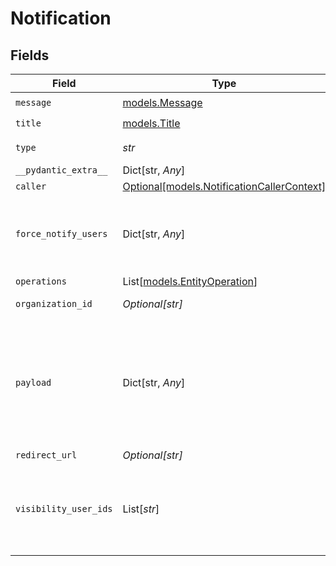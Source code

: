 # Notification


## Fields

| Field                                                                                | Type                                                                                 | Required                                                                             | Description                                                                          | Example                                                                              |
| ------------------------------------------------------------------------------------ | ------------------------------------------------------------------------------------ | ------------------------------------------------------------------------------------ | ------------------------------------------------------------------------------------ | ------------------------------------------------------------------------------------ |
| `message`                                                                            | [models.Message](../models/message.md)                                               | :heavy_check_mark:                                                                   | N/A                                                                                  |                                                                                      |
| `title`                                                                              | [models.Title](../models/title.md)                                                   | :heavy_check_mark:                                                                   | N/A                                                                                  |                                                                                      |
| `type`                                                                               | *str*                                                                                | :heavy_check_mark:                                                                   | Type of notification                                                                 | workflow                                                                             |
| `__pydantic_extra__`                                                                 | Dict[str, *Any*]                                                                     | :heavy_minus_sign:                                                                   | N/A                                                                                  |                                                                                      |
| `caller`                                                                             | [Optional[models.NotificationCallerContext]](../models/notificationcallercontext.md) | :heavy_minus_sign:                                                                   | N/A                                                                                  |                                                                                      |
| `force_notify_users`                                                                 | Dict[str, *Any*]                                                                     | :heavy_minus_sign:                                                                   | N/A                                                                                  | {<br/>"12345": {<br/>"email": false,<br/>"in_app": false<br/>}<br/>}                 |
| `operations`                                                                         | List[[models.EntityOperation](../models/entityoperation.md)]                         | :heavy_minus_sign:                                                                   | N/A                                                                                  |                                                                                      |
| `organization_id`                                                                    | *Optional[str]*                                                                      | :heavy_minus_sign:                                                                   | Organization Id                                                                      | 206801                                                                               |
| `payload`                                                                            | Dict[str, *Any*]                                                                     | :heavy_minus_sign:                                                                   | N/A                                                                                  | {<br/>"entity": {<br/>"id": "3fa85f64-5717-4562-b3fc-2c963f66afa6",<br/>"schema": "contact"<br/>}<br/>} |
| `redirect_url`                                                                       | *Optional[str]*                                                                      | :heavy_minus_sign:                                                                   | Redirect url                                                                         | https://epilot.cloud                                                                 |
| `visibility_user_ids`                                                                | List[*str*]                                                                          | :heavy_minus_sign:                                                                   | The person who is the corresponding event recipient.                                 | [<br/>"1",<br/>"2",<br/>"3",<br/>"4",<br/>"5"<br/>]                                  |